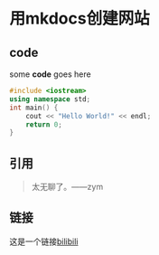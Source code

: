 # 用mkdocs创建网站

## code

some **code** goes here

``` cpp title="HelloWorld" linenums="1"
#include <iostream>
using namespace std;
int main() {
    cout << "Hello World!" << endl;
    return 0;
}
```

## 引用

> 太无聊了。——zym

## 链接

这是一个链接[bilibili](https://www.bilibili.com/)